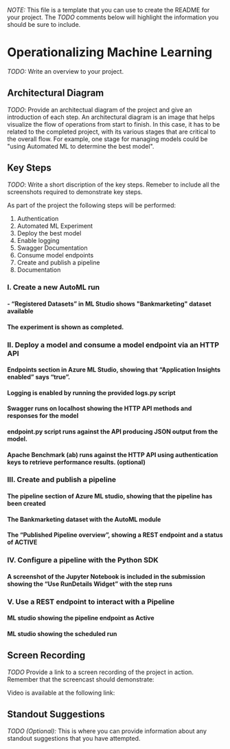 *NOTE:* This file is a template that you can use to create the README for your project. The *TODO* comments below will highlight the information you should be sure to include.


# Operationalizing Machine Learning

*TODO:* Write an overview to your project.

## **Architectural Diagram**
*TODO*: Provide an architectual diagram of the project and give an introduction of each step. An architectural diagram is an image that helps visualize the flow of operations from start to finish. In this case, it has to be related to the completed project, with its various stages that are critical to the overall flow. For example, one stage for managing models could be "using Automated ML to determine the best model". 

## **Key Steps**
*TODO*: Write a short discription of the key steps. Remeber to include all the screenshots required to demonstrate key steps. 

As part of the project the following steps will be performed:

1.  Authentication
2.  Automated ML Experiment
3.  Deploy the best model
4.  Enable logging
5.  Swagger Documentation
6.  Consume model endpoints
7.  Create and publish a pipeline
8.  Documentation

### **I. Create a new AutoML run**

#### - “Registered Datasets” in ML Studio shows "Bankmarketing" dataset available
#### The experiment is shown as completed.

### **II. Deploy a model and consume a model endpoint via an HTTP API**

#### Endpoints section in Azure ML Studio, showing that “Application Insights enabled” says “true”.
#### Logging is enabled by running the provided logs.py script
#### Swagger runs on localhost showing the HTTP API methods and responses for the model
#### endpoint.py script runs against the API producing JSON output from the model.
#### Apache Benchmark (ab) runs against the HTTP API using authentication keys to retrieve performance results. (optional)

### **III. Create and publish a pipeline**

#### The pipeline section of Azure ML studio, showing that the pipeline has been created
#### The Bankmarketing dataset with the AutoML module
#### The “Published Pipeline overview”, showing a REST endpoint and a status of ACTIVE

### **IV. Configure a pipeline with the Python SDK**

#### A screenshot of the Jupyter Notebook is included in the submission showing the “Use RunDetails Widget” with the step runs

### **V. Use a REST endpoint to interact with a Pipeline**

#### ML studio showing the pipeline endpoint as Active
#### ML studio showing the scheduled run

## **Screen Recording**
*TODO* Provide a link to a screen recording of the project in action. Remember that the screencast should demonstrate:

Video is available at the following link:  <link>


## **Standout Suggestions**
*TODO (Optional):* This is where you can provide information about any standout suggestions that you have attempted.
